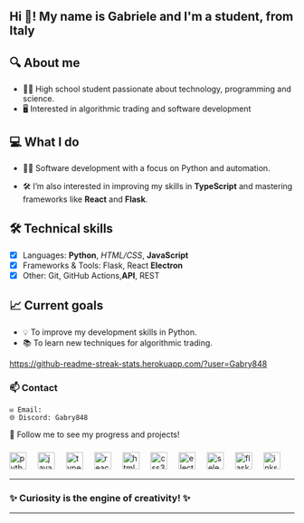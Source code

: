 <h2 align="left">Hi 👋! My name is Gabriele and I'm a student, from Italy</h2>


 ## 🔍 About me
- 🧑‍🎓 High school student passionate about technology, programming and science.
- 🖥️ Interested in algorithmic trading and software development

## 💻 What I do
 - 👨‍💻 Software development with a focus on Python and automation.  
 <!--- 📊 Currently exploring algorithmic trading and advanced data analysis techniques.  -->
 - 🛠️ I’m also interested in improving my skills in **TypeScript** and mastering frameworks like **React** and **Flask**.

## 🛠️ Technical skills
 - [x] Languages: **Python**, *HTML/CSS*, **JavaScript**
 - [x] Frameworks & Tools: Flask, React **Electron**
 - [x] Other: Git, GitHub Actions,**API**, REST

## 📈 Current goals
 - 💡 To improve my development skills in Python.
 - 📚 To learn new techniques for algorithmic trading.

https://github-readme-streak-stats.herokuapp.com/?user=Gabry848

### 📫 Contact
    ✉️ Email: 
    🌐 Discord: Gabry848

🌟 Follow me to see my progress and projects!

<!--
<div align="center">
  <img src="https://github-readme-stats.vercel.app/api?username=Gabry848&hide_title=false&hide_rank=false&show_icons=true&include_all_commits=true&count_private=true&disable_animations=false&theme=dracula&locale=en&hide_border=false" height="150" alt="stats graph"  />
  <img src="https://github-readme-stats.vercel.app/api/top-langs?username=Gabry848&locale=en&hide_title=false&layout=compact&card_width=320&langs_count=5&theme=dracula&hide_border=false" height="150" alt="languages graph"  />
</div>
-->
###

<div align="left">
  <img src="https://cdn.jsdelivr.net/gh/devicons/devicon/icons/python/python-original.svg" height="30" alt="python logo"  />
  <img width="12" />
  <img src="https://cdn.jsdelivr.net/gh/devicons/devicon/icons/javascript/javascript-original.svg" height="30" alt="javascript logo"  />
  <img width="12" />
  <img src="https://cdn.jsdelivr.net/gh/devicons/devicon/icons/typescript/typescript-original.svg" height="30" alt="typescript logo"  />
  <img width="12" />
  <img src="https://cdn.jsdelivr.net/gh/devicons/devicon/icons/react/react-original.svg" height="30" alt="react logo"  />
  <img width="12" />
  <img src="https://cdn.jsdelivr.net/gh/devicons/devicon/icons/html5/html5-original.svg" height="30" alt="html5 logo"  />
  <img width="12" />
  <img src="https://cdn.jsdelivr.net/gh/devicons/devicon/icons/css3/css3-original.svg" height="30" alt="css3 logo"  />
  <img width="12" />
  <img src="https://cdn.jsdelivr.net/gh/devicons/devicon/icons/electron/electron-original.svg" height="30" alt="electron logo"  />
  <img width="12" />
  <img src="https://cdn.jsdelivr.net/gh/devicons/devicon/icons/selenium/selenium-original.svg" height="30" alt="selenium logo"  />
  <img width="12" />
  <img src="https://cdn.jsdelivr.net/gh/devicons/devicon/icons/flask/flask-original.svg" height="30" alt="flask logo"  />
  <img width="12" />
  <img src="https://cdn.jsdelivr.net/gh/devicons/devicon/icons/inkscape/inkscape-original.svg" height="30" alt="inkscape logo"  />
</div>




---
### __✨ Curiosity is the engine of creativity! ✨__
---
